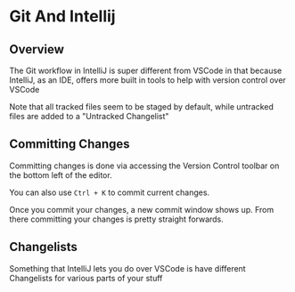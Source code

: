 # Git And Intellij

## Overview
The Git workflow in IntelliJ is super different from VSCode in that
because IntelliJ, as an IDE, offers more built in tools to help with
version control over VSCode

Note that all tracked files seem to be staged by default, while untracked
files are added to a "Untracked Changelist"

## Committing Changes
Committing changes is done via accessing the Version Control toolbar
on the bottom left of the editor.

You can also use `Ctrl + K` to commit current changes.

Once you commit your changes, a new commit window shows up. From there
committing your changes is pretty straight forwards.

## Changelists
Something that IntelliJ lets you do over VSCode is have different
Changelists for various parts of your stuff